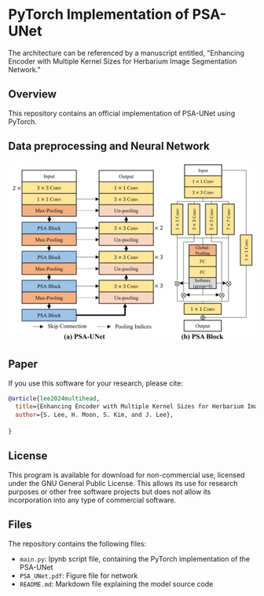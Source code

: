 # PyTorch Implementation of PSA-UNet
 
The architecture can be referenced by a manuscript entitled, "Enhancing Encoder with Multiple Kernel Sizes for Herbarium Image Segmentation Network." 

## Overview
This repository contains an official implementation of PSA-UNet using PyTorch.<br/>


## Data preprocessing and Neural Network
![Local Image](PSA_UNet.png "PSA_UNet")
## Paper
If you use this software for your research, please cite:

```bibtex
@article{lee2024multihead,
  title={Enhancing Encoder with Multiple Kernel Sizes for Herbarium Image Segmentation Network},
  author={S. Lee, H. Moon, S. Kim, and J. Lee},
  
}
```

## License
This program is available for download for non-commercial use, licensed under the GNU General Public License. This allows its use for research purposes or other free software projects but does not allow its incorporation into any type of commercial software.

## Files
The repository contains the following files:
- `main.py`: Ipynb script file, containing the PyTorch implementation of the PSA-UNet
- `PSA_UNet.pdf`: Figure file for network
- `README.md`: Markdown file explaining the model source code


